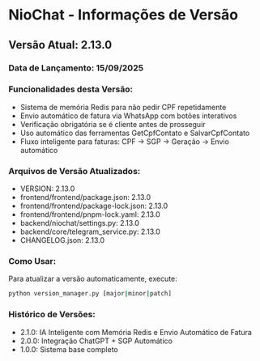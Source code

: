 # NioChat - Informações de Versão

## Versão Atual: 2.13.0

### Data de Lançamento: 15/09/2025

### Funcionalidades desta Versão:
- Sistema de memória Redis para não pedir CPF repetidamente
- Envio automático de fatura via WhatsApp com botões interativos
- Verificação obrigatória se é cliente antes de prosseguir
- Uso automático das ferramentas GetCpfContato e SalvarCpfContato
- Fluxo inteligente para faturas: CPF → SGP → Geração → Envio automático

### Arquivos de Versão Atualizados:
- VERSION: 2.13.0
- frontend/frontend/package.json: 2.13.0
- frontend/frontend/package-lock.json: 2.13.0
- frontend/frontend/pnpm-lock.yaml: 2.13.0
- backend/niochat/settings.py: 2.13.0
- backend/core/telegram_service.py: 2.13.0
- CHANGELOG.json: 2.13.0

### Como Usar:
Para atualizar a versão automaticamente, execute:
```bash
python version_manager.py [major|minor|patch]
```

### Histórico de Versões:
- 2.1.0: IA Inteligente com Memória Redis e Envio Automático de Fatura
- 2.0.0: Integração ChatGPT + SGP Automático
- 1.0.0: Sistema base completo
